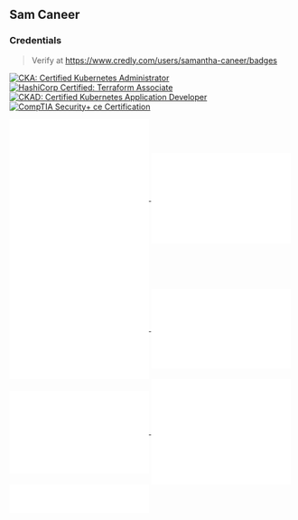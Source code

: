 
<!--
**scaneer/scaneer** is a ✨ _special_ ✨ repository because its `README.md` (this file) appears on your GitHub profile.

Here are some ideas to get you started:

- 🔭 I’m currently working on ...
- 🌱 I’m currently learning ...
- 👯 I’m looking to collaborate on ...
- 🤔 I’m looking for help with ...
- 💬 Ask me about ...
- 📫 How to reach me: ...
- ⚡ Fun fact: ...
-->
## Sam Caneer

### Credentials
> Verify at https://www.credly.com/users/samantha-caneer/badges
<!--START_SECTION:badges-->
[![CKA: Certified Kubernetes Administrator](https://images.credly.com/size/110x110/images/8b8ed108-e77d-4396-ac59-2504583b9d54/cka_from_cncfsite__281_29.png)](http://www.credly.com/badges/9f7fb1b8-4cd1-47ff-9b00-d90ed922965b "CKA: Certified Kubernetes Administrator")
[![HashiCorp Certified: Terraform Associate](https://images.credly.com/size/110x110/images/99289602-861e-4929-8277-773e63a2fa6f/image.png)](http://www.credly.com/badges/1daa4ff0-1362-4a1a-babd-60fbeca81c6f "HashiCorp Certified: Terraform Associate")
[![CKAD: Certified Kubernetes Application Developer](https://images.credly.com/size/110x110/images/f88d800c-5261-45c6-9515-0458e31c3e16/ckad_from_cncfsite.png)](http://www.credly.com/badges/c0d71107-a7e3-4b4a-8bb0-043fcfb0e5c3 "CKAD: Certified Kubernetes Application Developer")
[![CompTIA Security+ ce Certification](https://images.credly.com/size/110x110/images/74790a75-8451-400a-8536-92d792c5184a/CompTIA_Security_2Bce.png)](http://www.credly.com/badges/1cb9ee0d-f4d2-4286-bdf6-cc54288a9934 "CompTIA Security+ ce Certification")
<!--END_SECTION:badges-->

<a href="https://github.com/scaneer">
    <img align="center" width="49%" src="./languages.svg" />
</a>
<a href="https://github.com/scaneer">
  <img align="center" width="49%" src="./metrics.plugin.isocalendar.fullyear.svg" />
</a>
<br/>


<a href="https://github.com/scaneer">
  <img align="center" width="49%" src="./metrics.plugin.habits.charts.svg" />
</a>
<a href="https://github.com/scaneer">
  <img align="center" width="49%" src="./metrics.plugin.stars.svg" />
</a>
<a href="https://github.com/scaneer">
  <img align="center" width="49%" src="./metrics.plugin.notable.indepth.svg" />
</a>
<a href="https://github.com/scaneer">
  <img align="center" width="49%" src="./metrics.plugin.activity.svg" />
</a>
<a href="https://github.com/scaneer">
  <img align="center" width="49%" src="./metrics.plugin.achievements.svg" />
</a>
